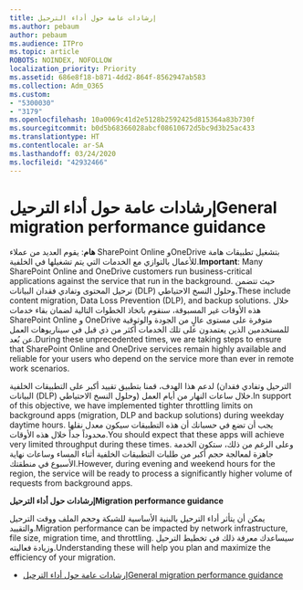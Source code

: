 ```yaml
---
title: إرشادات عامة حول أداء الترحيل
ms.author: pebaum
author: pebaum
ms.audience: ITPro
ms.topic: article
ROBOTS: NOINDEX, NOFOLLOW
localization_priority: Priority
ms.assetid: 686e8f18-b871-4dd2-864f-8562947ab583
ms.collection: Adm_O365
ms.custom:
- "5300030"
- "3179"
ms.openlocfilehash: 10a0069c41d2e5128b2592425d815364a83b730f
ms.sourcegitcommit: b0d5b68366028abcf08610672d5bc9d3b25ac433
ms.translationtype: HT
ms.contentlocale: ar-SA
ms.lasthandoff: 03/24/2020
ms.locfileid: "42932466"
---
```

# <a name="general-migration-performance-guidance"></a><span data-ttu-id="03169-102">إرشادات عامة حول أداء الترحيل</span><span class="sxs-lookup"><span data-stu-id="03169-102">General migration performance guidance</span></span>

<span data-ttu-id="03169-103">**هام**: يقوم العديد من عملاء SharePoint Online وOneDrive بتشغيل تطبيقات هامة للأعمال بالتوازي مع الخدمات التي يتم تشغيلها في الخلفية.</span><span class="sxs-lookup"><span data-stu-id="03169-103">**Important**: Many SharePoint Online and OneDrive customers run business-critical applications against the service that run in the background.</span></span> <span data-ttu-id="03169-104">حيث تتضمن ترحيل المحتوى وتفادي فقدان البيانات (DLP) وحلول النسخ الاحتياطي.</span><span class="sxs-lookup"><span data-stu-id="03169-104">These include content migration, Data Loss Prevention (DLP), and backup solutions.</span></span> <span data-ttu-id="03169-105">خلال هذه الأوقات غير المسبوقة، سنقوم باتخاذ الخطوات التالية لضمان بقاء خدمات SharePoint Online و OneDrive متوفرة على مستوى عالٍ من الجودة والوثوقية للمستخدمين الذين يعتمدون على تلك الخدمات أكثر من ذي قبل في سيناريوهات العمل عن بُعد.</span><span class="sxs-lookup"><span data-stu-id="03169-105">During these unprecedented times, we are taking steps to ensure that SharePoint Online and OneDrive services remain highly available and reliable for your users who depend on the service more than ever in remote work scenarios.</span></span>

<span data-ttu-id="03169-106">لدعم هذا الهدف، قمنا بتطبيق تقييد أكبر على التطبيقات الخلفية (الترحيل وتفادي فقدان البيانات (DLP) وحلول النسخ الاحتياطي) خلال ساعات النهار من أيام العمل.</span><span class="sxs-lookup"><span data-stu-id="03169-106">In support of this objective, we have implemented tighter throttling limits on background apps (migration, DLP and backup solutions) during weekday daytime hours.</span></span> <span data-ttu-id="03169-107">يجب أن تضع في حسبانك أن هذه التطبيقات سيكون معدل نقلها محدوداً جداً خلال هذه الأوقات.</span><span class="sxs-lookup"><span data-stu-id="03169-107">You should expect that these apps will achieve very limited throughput during these times.</span></span> <span data-ttu-id="03169-108">وعلى الرغم من ذلك، ستكون الخدمة جاهزة لمعالجة حجم أكبر من طلبات التطبيقات الخلفية أثناء المساء وساعات نهاية الأسبوع في منطقتك.</span><span class="sxs-lookup"><span data-stu-id="03169-108">However, during evening and weekend hours for the region, the service will be ready to process a significantly higher volume of requests from background apps.</span></span>

<span data-ttu-id="03169-109">**إرشادات حول أداء الترحيل**</span><span class="sxs-lookup"><span data-stu-id="03169-109">**Migration performance guidance**</span></span>

<span data-ttu-id="03169-110">يمكن أن يتأثر أداء الترحيل بالبنية الأساسية للشبكة وحجم الملف ووقت الترحيل والتقييد.</span><span class="sxs-lookup"><span data-stu-id="03169-110">Migration performance can be impacted by network infrastructure, file size, migration time, and throttling.</span></span> <span data-ttu-id="03169-111">سيساعدك معرفة ذلك في تخطيط الترحيل وزيادة فعاليته.</span><span class="sxs-lookup"><span data-stu-id="03169-111">Understanding these will help you plan and maximize the efficiency of your migration.</span></span>

- [<span data-ttu-id="03169-112">إرشادات عامة حول أداء الترحيل</span><span class="sxs-lookup"><span data-stu-id="03169-112">General migration performance guidance</span></span>](https://docs.microsoft.com/sharepointmigration/sharepoint-online-and-onedrive-migration-speed)
